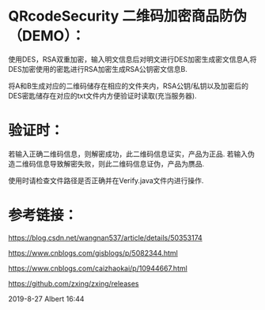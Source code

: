 # QRcodeSecurity 二维码加密商品防伪（DEMO）：
使用DES，RSA双重加密，输入明文信息后对明文进行DES加密生成密文信息A,将DES加密使用的密匙进行RSA加密生成RSA公钥密文信息B.

将A和B生成对应的二维码储存在相应的文件夹内，RSA公钥/私钥以及加密后的DES密匙储存在对应的txt文件内方便验证时读取(充当服务器).

# 验证时：
若输入正确二维码信息，则解密成功，此二维码信息证实，产品为正品.
若输入伪造二维码信息导致解密失败，则此二维码信息证伪，产品为赝品.

使用时请检查文件路径是否正确并在Verify.java文件内进行操作.


# 参考链接：
https://blog.csdn.net/wangnan537/article/details/50353174

https://www.cnblogs.com/gisblogs/p/5082344.html

https://www.cnblogs.com/caizhaokai/p/10944667.html

https://github.com/zxing/zxing/releases

2019-8-27 Albert 16:44
